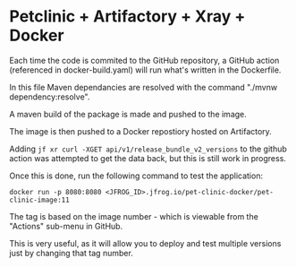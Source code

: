 # Petclinic + Artifactory + Xray + Docker


Each time the code is commited to the GitHub repository, a GitHub action (referenced in docker-build.yaml) will run what's written in the Dockerfile.

In this file Maven dependancies are resolved with the command "./mvnw dependency:resolve". 

A maven build of the package is made and pushed to the image.

The image is then pushed to a Docker repostiory hosted on Artifactory.

Adding `jf xr curl -XGET api/v1/release_bundle_v2_versions` to the github action was attempted to get the data back, but this is still work in progress.

Once this is done, run the following command to test the application:

`docker run -p 8080:8080 <JFROG_ID>.jfrog.io/pet-clinic-docker/pet-clinic-image:11`

The tag is based on the image number - which is viewable from the "Actions" sub-menu in GitHub. 

This is very useful, as it will allow you to deploy and test multiple versions just by changing that tag number.


